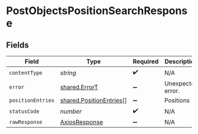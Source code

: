 # PostObjectsPositionSearchResponse


## Fields

| Field                                                              | Type                                                               | Required                                                           | Description                                                        |
| ------------------------------------------------------------------ | ------------------------------------------------------------------ | ------------------------------------------------------------------ | ------------------------------------------------------------------ |
| `contentType`                                                      | *string*                                                           | :heavy_check_mark:                                                 | N/A                                                                |
| `error`                                                            | [shared.ErrorT](../../models/shared/errort.md)                     | :heavy_minus_sign:                                                 | Unexpected error.                                                  |
| `positionEntries`                                                  | [shared.PositionEntries](../../models/shared/positionentries.md)[] | :heavy_minus_sign:                                                 | Positions                                                          |
| `statusCode`                                                       | *number*                                                           | :heavy_check_mark:                                                 | N/A                                                                |
| `rawResponse`                                                      | [AxiosResponse](https://axios-http.com/docs/res_schema)            | :heavy_minus_sign:                                                 | N/A                                                                |